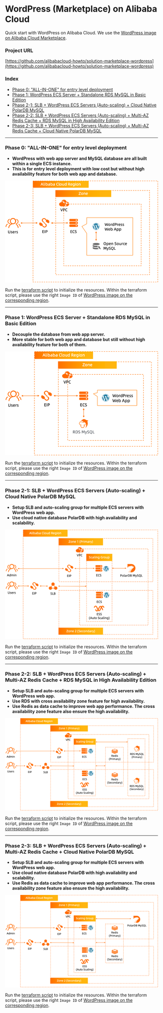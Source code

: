 # WordPress (Marketplace) on Alibaba Cloud
Quick start with WordPress on Alibaba Cloud. We use the [WordPress image on Alibaba Cloud Marketplace](https://marketplace.alibabacloud.com/products/56720001/WP_CMS_on_LAMP-sgcmjj00025386.html).

### Project URL
[https://github.com/alibabacloud-howto/solution-marketplace-wordpress](https://github.com/alibabacloud-howto/solution-marketplace-wordpress)

### Index

- [Phase 0: "ALL-IN-ONE" for entry level deployment](https://github.com/alibabacloud-howto/solution-marketplace-wordpress#phase-0-all-in-one-for-entry-level-deployment)
- [Phase 1: WordPress ECS Server + Standalone RDS MySQL in Basic Edition](https://github.com/alibabacloud-howto/solution-marketplace-wordpress#phase-1-wordpress-ecs-server--standalone-rds-mysql-in-basic-edition)
- [Phase 2-1: SLB + WordPress ECS Servers (Auto-scaling) + Cloud Native PolarDB MySQL](https://github.com/alibabacloud-howto/solution-marketplace-wordpress#phase-2-1-slb--wordpress-ecs-servers-auto-scaling--cloud-native-polardb-mysql)
- [Phase 2-2: SLB + WordPress ECS Servers (Auto-scaling) + Multi-AZ Redis Cache + RDS MySQL in High Availability Edition](https://github.com/alibabacloud-howto/solution-marketplace-wordpress#phase-2-2-slb--wordpress-ecs-servers-auto-scaling--multi-az-redis-cache--rds-mysql-in-high-availability-edition)
- [Phase 2-3: SLB + WordPress ECS Servers (Auto-scaling) + Multi-AZ Redis Cache + Cloud Native PolarDB MySQL](https://github.com/alibabacloud-howto/solution-marketplace-wordpress#phase-2-3-slb--wordpress-ecs-servers-auto-scaling--multi-az-redis-cache--cloud-native-polardb-mysql)

---
### Phase 0: "ALL-IN-ONE" for entry level deployment
- **WordPress with web app server and MySQL database are all built within a single ECS instance.**
- **This is for entry level deployment with low cost but without high availability feature for both web app and database.**

![image.png](https://github.com/alibabacloud-howto/solution-marketplace-wordpress/raw/master/images/archi-0.png)

Run the [terraform script](https://github.com/alibabacloud-howto/solution-marketplace-wordpress/blob/master/deployment/terraform/0_wordpress/main.tf) to initialize the resources. 
Within the terraform script, please use the right ``Image ID`` of [WordPress image on the corresponding region](https://marketplace.alibabacloud.com/products/56720001/WP_CMS_on_LAMP-sgcmjj00025386.html).

---
### Phase 1: WordPress ECS Server + Standalone RDS MySQL in Basic Edition
- **Decouple the database from web app server.**
- **More stable for both web app and database but still without high availability feature for both of them.**

![image.png](https://github.com/alibabacloud-howto/solution-marketplace-wordpress/raw/master/images/archi-1.png)

Run the [terraform script](https://github.com/alibabacloud-howto/solution-marketplace-wordpress/blob/master/deployment/terraform/1_wordpress_rds/main.tf) to initialize the resources.
Within the terraform script, please use the right ``Image ID`` of [WordPress image on the corresponding region](https://marketplace.alibabacloud.com/products/56720001/WP_CMS_on_LAMP-sgcmjj00025386.html).

---
### Phase 2-1: SLB + WordPress ECS Servers (Auto-scaling) + Cloud Native PolarDB MySQL
- **Setup SLB and auto-scaling group for multiple ECS servers with WordPress web app.**
- **Use cloud native database PolarDB with high availability and scalability.**

![image.png](https://github.com/alibabacloud-howto/solution-marketplace-wordpress/raw/master/images/archi-2-1.png)

Run the [terraform script](https://github.com/alibabacloud-howto/solution-marketplace-wordpress/blob/master/deployment/terraform/2_1_wordpress_slb_polardb/main.tf) to initialize the resources.
Within the terraform script, please use the right ``Image ID`` of [WordPress image on the corresponding region](https://marketplace.alibabacloud.com/products/56720001/WP_CMS_on_LAMP-sgcmjj00025386.html).

---
### Phase 2-2: SLB + WordPress ECS Servers (Auto-scaling) + Multi-AZ Redis Cache + RDS MySQL in High Availability Edition
- **Setup SLB and auto-scaling group for multiple ECS servers with WordPress web app.**
- **Use RDS with cross availability zone feature for high availability.**
- **Use Redis as data cache to improve web app performance. The cross availability zone feature also ensure the high availability.**

![image.png](https://github.com/alibabacloud-howto/solution-marketplace-wordpress/raw/master/images/archi-2-2.png)

Run the [terraform script](https://github.com/alibabacloud-howto/solution-marketplace-wordpress/blob/master/deployment/terraform/2_2_wordpress_slb_redis_rds/main.tf) to initialize the resources.
Within the terraform script, please use the right ``Image ID`` of [WordPress image on the corresponding region](https://marketplace.alibabacloud.com/products/56720001/WP_CMS_on_LAMP-sgcmjj00025386.html).

---
### Phase 2-3: SLB + WordPress ECS Servers (Auto-scaling) + Multi-AZ Redis Cache + Cloud Native PolarDB MySQL
- **Setup SLB and auto-scaling group for multiple ECS servers with WordPress web app.**
- **Use cloud native database PolarDB with high availability and scalability.**
- **Use Redis as data cache to improve web app performance. The cross availability zone feature also ensure the high availability.**

![image.png](https://github.com/alibabacloud-howto/solution-marketplace-wordpress/raw/master/images/archi-2-3.png)

Run the [terraform script](https://github.com/alibabacloud-howto/solution-marketplace-wordpress/blob/master/deployment/terraform/2_3_wordpress_slb_redis_polardb/main.tf) to initialize the resources.
Within the terraform script, please use the right ``Image ID`` of [WordPress image on the corresponding region](https://marketplace.alibabacloud.com/products/56720001/WP_CMS_on_LAMP-sgcmjj00025386.html).